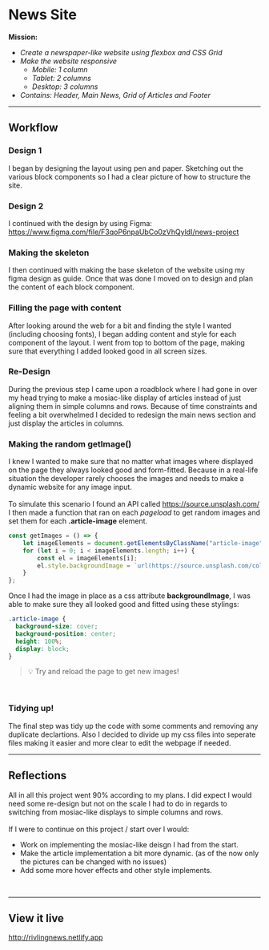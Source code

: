 # News Site

**Mission:** 
- *Create a newspaper-like website using flexbox and CSS Grid*
- *Make the website responsive*
  - *Mobile: 1 column*
  - *Tablet: 2 columns*
  - *Desktop: 3 columns*
- *Contains: Header, Main News, Grid of Articles and Footer*

***

## Workflow

### Design 1
I began by designing the layout using pen and paper. Sketching out the various block components so I had a clear picture of how to structure the site.

### Design 2
I continued with the design by using Figma: https://www.figma.com/file/F3qoP6npaUbCo0zVhQyldI/news-project

### Making the skeleton
I then continued with making the base skeleton of the website using my figma design as guide. Once that was done I moved on to design and plan the content of each block component. 

### Filling the page with content
After looking around the web for a bit and finding the style I wanted (including choosing fonts), I began adding content and style for each component of the layout. I went from top to bottom of the page, making sure that everything I added looked good in all screen sizes. 

### Re-Design
During the previous step I came upon a roadblock where I had gone in over my head trying to make a mosiac-like display of articles instead of just aligning them in simple columns and rows. Because of time constraints and feeling a bit overwhelmed I decided to redesign the main news section and just display the articles in columns. 

### Making the random getImage()
I knew I wanted to make sure that no matter what images where displayed on the page they always looked good and form-fitted. Because in a real-life situation the developer rarely chooses the images and needs to make a dynamic website for any image input.
<br>
<br>
To simulate this scenario I found an API called https://source.unsplash.com/
<br>
I then made a function that ran on each *pageload* to get random images and set them for each **.article-image** element.

```js
const getImages = () => {
    let imageElements = document.getElementsByClassName("article-image");
    for (let i = 0; i < imageElements.length; i++) {
        const el = imageElements[i];
        el.style.backgroundImage = `url(https://source.unsplash.com/collection/3150958/?${i})`;
    }
};
```
Once I had the image in place as a css attribute **backgroundImage**, I was able to make sure they all looked good and fitted using these stylings:
```css
.article-image {
  background-size: cover;
  background-position: center;
  height: 100%;
  display: block;
}
```

> 💡 Try and reload the page to get new images!

<br>

### Tidying up!
The final step was tidy up the code with some comments and removing any duplicate declartions. Also I decided to divide up my css files into seperate files making it easier and more clear to edit the webpage if needed. 

***

## Reflections
All in all this project went 90% according to my plans. I did expect I would need some re-design but not on the scale I had to do in regards to switching from mosiac-like displays to simple columns and rows.
<br>
<br>
If I were to continue on this project / start over I would:
- Work on implementing the mosiac-like deisgn I had from the start. 
- Make the article implementation a bit more dynamic. (as of the now only the pictures can be changed with no issues)
- Add some more hover effects and other style implements.

<br>

***

## View it live
http://rivlingnews.netlify.app


